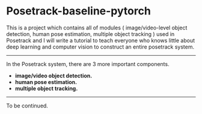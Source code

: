 # Posetrack-baseline-pytorch
This is a project which contains all of modules
(
image/video-level object detection, 
human pose estimation, 
multiple object tracking
)
used in Posetrack and I will write a tutorial to teach everyone who knows little about deep learning and computer vision to construct an entire posetrack system.

--------------------
In the Posetrack system, there are 3 more important components.
* **image/video object detection.**
* **human pose estimation.**
* **multiple object tracking.**



--------------------
To be continued.

